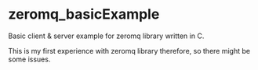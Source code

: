 zeromq_basicExample
===================

Basic client &amp; server example for zeromq library written in C.

This is my first experience with zeromq library therefore, so there might be some issues.

